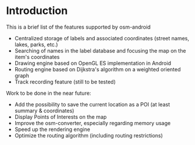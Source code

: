 # Introduction #

This is a brief list of the features supported by osm-android

  * Centralized storage of labels and associated coordinates (street names, lakes, parks, etc.)
  * Searching of names in the label database and focusing the map on the item's coordinates
  * Drawing engine based on OpenGL ES implementation in Android
  * Routing engine based on Dijkstra's algorithm on a weighted oriented graph
  * Track recording feature (still to be tested)


Work to be done in the near future:
  * Add the possibility to save the current location as a POI (at least summary & coordinates)
  * Display Points of Interests on the map
  * Improve the osm-converter, especially regarding memory usage
  * Speed up the rendering engine
  * Optimize the routing algorithm (including routing restrictions)